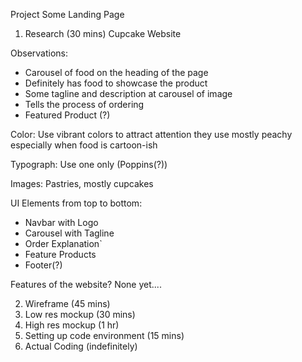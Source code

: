 Project Some Landing Page

1. Research (30 mins)
Cupcake Website

Observations: 
  - Carousel of food on the heading of the page 
  - Definitely has food to showcase the product
  - Some tagline and description at carousel of image 
  - Tells the process of ordering 
  - Featured Product (?)

Color: Use vibrant colors to attract attention they use mostly peachy  especially when food is cartoon-ish

Typograph: Use one only (Poppins(?))

Images: Pastries, mostly cupcakes 

UI Elements from top to bottom:
- Navbar with Logo
- Carousel with Tagline 
- Order Explanation`
- Feature Products
- Footer(?)

Features of the website? None yet....


2. Wireframe (45 mins)
3. Low res mockup (30 mins)
4. High res mockup (1 hr)
5. Setting up code environment (15 mins)
6. Actual Coding (indefinitely)

